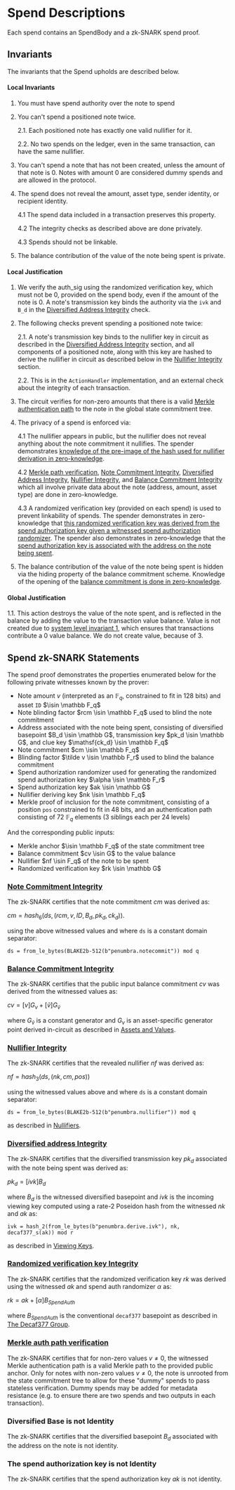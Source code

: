# Spend Descriptions

Each spend contains an SpendBody and a zk-SNARK spend proof.

## Invariants

The invariants that the Spend upholds are described below.

#### Local Invariants

1. You must have spend authority over the note to spend

2. You can't spend a positioned note twice.

    2.1. Each positioned note has exactly one valid nullifier for it.

    2.2. No two spends on the ledger, even in the same transaction, can have the same nullifier.

3. You can't spend a note that has not been created, unless the amount of that note is 0. Notes with amount 0 are considered dummy spends and are allowed in the protocol.

4. The spend does not reveal the amount, asset type, sender identity, or recipient identity.

    4.1 The spend data included in a transaction preserves this property.

    4.2 The integrity checks as described above are done privately.

    4.3 Spends should not be linkable.

5. The balance contribution of the value of the note being spent is private.

#### Local Justification

1. We verify the auth_sig using the randomized verification key, which must not be 0, provided on the spend body, even if the amount of the note is 0. A note's transmission key binds the authority via the `ivk` and `B_d` in the [Diversified Address Integrity](#diversified-address-integrity) check.

2. The following checks prevent spending a positioned note twice:

    2.1. A note's transmission key binds to the nullifier key in circuit as described in the [Diversified Address Integrity](#diversified-address-integrity) section, and all components of a positioned note, along with this key are hashed to derive the nullifier in circuit as described below in the [Nullifier Integrity](#nullifier-integrity) section.

    2.2. This is in the `ActionHandler` implementation, and an external check about the integrity of each transaction.

3. The circuit verifies for non-zero amounts that there is a valid [Merkle authentication path](#merkle-auth-path-verification) to the note in the global state commitment tree.

4. The privacy of a spend is enforced via:

    4.1 The nullifier appears in public, but the nullifier does not reveal anything about the note commitment it nullifies. The spender demonstrates [knowledge of the pre-image of the hash used for nullifier derivation in zero-knowledge](#nullifier-integrity).

    4.2 [Merkle path verification](#merkle-auth-path-verification), [Note Commitment Integrity](#note-commitment-integrity), [Diversified Address Integrity](#diversified-address-integrity), [Nullifier Integrity](#nullifier-integrity), and [Balance Commitment Integrity](#balance-commitment-integrity) which all involve private data about the note (address, amount, asset type) are done in zero-knowledge.

    4.3 A randomized verification key (provided on each spend) is used to prevent linkability of spends. The spender demonstrates in zero-knowledge that [this randomized verification key was derived from the spend authorization key given a witnessed spend authorization randomizer](#randomized-verification-key-integrity). The spender also demonstrates in zero-knowledge that the [spend authorization key is associated with the address on the note being spent](#diversified-address-integrity).

5. The balance contribution of the value of the note being spent is hidden via the hiding property of the balance commitment scheme. Knowledge of the opening of the [balance commitment is done in zero-knowledge](#balance-commitment-integrity).

#### Global Justification

1.1. This action destroys the value of the note spent, and is reflected in the balance by adding the value to the transaction value balance. Value is not created due to [system level invariant 1](../../transactions/invariants.md), which ensures that transactions contribute a 0 value balance. We do not create value, because of 3.

## Spend zk-SNARK Statements

The spend proof demonstrates the properties enumerated below for the following private witnesses known by the prover:

* Note amount $v$ (interpreted as an $\mathbb F_q$, constrained to fit in 128 bits) and asset `ID` $\isin \mathbb F_q$
* Note blinding factor $rcm \isin \mathbb F_q$ used to blind the note commitment
* Address associated with the note being spent, consisting of diversified basepoint $B_d \isin \mathbb G$,
transmission key $pk_d \isin \mathbb G$, and clue key $\mathsf{ck_d} \isin \mathbb F_q$
* Note commitment $cm \isin \mathbb F_q$
* Blinding factor $\tilde v \isin \mathbb F_r$ used to blind the balance commitment
* Spend authorization randomizer used for generating the randomized spend authorization key $\alpha \isin \mathbb F_r$
* Spend authorization key $ak \isin \mathbb G$
* Nullifier deriving key $nk \isin \mathbb F_q$
* Merkle proof of inclusion for the note commitment, consisting of a position `pos` constrained to fit in 48 bits, and an authentication path consisting of 72 $\mathbb F_q$ elements (3 siblings each per 24 levels)

And the corresponding public inputs:

* Merkle anchor $\isin \mathbb F_q$ of the state commitment tree
* Balance commitment $cv \isin G$ to the value balance
* Nullifier $nf \isin F_q$ of the note to be spent
* Randomized verification key $rk \isin \mathbb G$

### [Note Commitment Integrity](#note-commitment-integrity)

The zk-SNARK certifies that the note commitment $cm$ was derived as:

$cm = hash_6(ds, (rcm, v, ID, B_d, pk_d, ck_d))$.

using the above witnessed values and where `ds` is a constant domain separator:

`ds = from_le_bytes(BLAKE2b-512(b"penumbra.notecommit")) mod q`

### [Balance Commitment Integrity](#balance-commitment-integrity)

The zk-SNARK certifies that the public input balance commitment $cv$ was derived from the witnessed values as:

$cv = [v] G_v + [\widetilde{v}] G_{\widetilde{v}}$

where $G_{\widetilde{v}}$ is a constant generator and $G_v$ is an asset-specific generator point derived in-circuit as described in [Assets and Values](../../assets.md).

### [Nullifier Integrity](#nullifier-integrity)

The zk-SNARK certifies that the revealed nullifier $nf$ was derived as:

$nf = hash_3(ds, (nk, cm, pos))$

using the witnessed values above and where `ds` is a constant domain separator:

`ds = from_le_bytes(BLAKE2b-512(b"penumbra.nullifier")) mod q`

as described in [Nullifiers](../../sct/nullifiers.md).

### [Diversified address Integrity](#diversified-address-integrity)

The zk-SNARK certifies that the diversified transmission key $pk_d$ associated with the note being spent was derived as:

$pk_d ​= [ivk] B_d$

where $B_d$ is the witnessed diversified basepoint and $ivk$ is the incoming viewing key computed using a rate-2 Poseidon hash from the witnessed $nk$ and $ak$ as:

`ivk = hash_2(from_le_bytes(b"penumbra.derive.ivk"), nk, decaf377_s(ak)) mod r`

as described in [Viewing Keys](../../addresses_keys/viewing_keys.md).

### [Randomized verification key Integrity](#randomized-verification-key-integrity)

The zk-SNARK certifies that the randomized verification key $rk$ was derived using the witnessed $ak$ and spend auth randomizer $\alpha$ as:

$rk = ak + [\alpha]B_{SpendAuth}$

where $B_{SpendAuth}$ is the conventional `decaf377` basepoint as described in [The Decaf377 Group](../../crypto/decaf377.md).

### [Merkle auth path verification](#merkle-auth-path-verification)

The zk-SNARK certifies that for non-zero values $v \ne 0$, the witnessed Merkle authentication path is a valid Merkle path to the provided public anchor. Only for notes with non-zero values $v \ne 0$, the note is unrooted from the state commitment tree to allow for these "dummy" spends to pass stateless verification. Dummy spends may be added for metadata resistance (e.g. to ensure there are two spends and two outputs in each transaction).

### Diversified Base is not Identity

The zk-SNARK certifies that the diversified basepoint $B_d$ associated with the address on the note is not identity.

### The spend authorization key is not Identity

The zk-SNARK certifies that the spend authorization key $ak$ is not identity.
